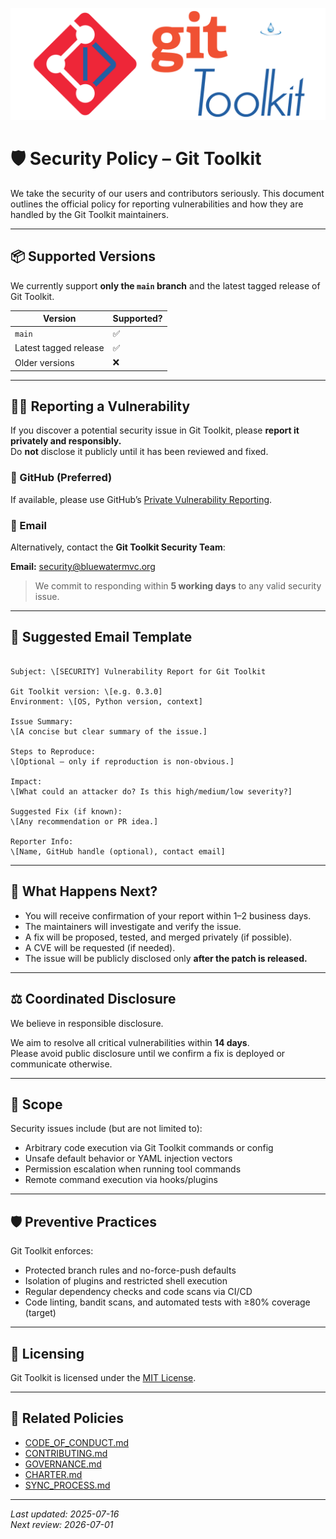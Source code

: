 ![toolkit-logo-banner.png](../docs/assets/toolkit-logo-banner.png)

# 🛡️ Security Policy – Git Toolkit

We take the security of our users and contributors seriously. This document outlines the official policy for reporting vulnerabilities and how they are handled by the Git Toolkit maintainers.

---

## 📦 Supported Versions

We currently support **only the `main` branch** and the latest tagged release of Git Toolkit.

| Version               | Supported? |
|-----------------------|------------|
| `main`                | ✅          |
| Latest tagged release | ✅          |
| Older versions        | ❌          |

---

## 🕵️‍♂️ Reporting a Vulnerability

If you discover a potential security issue in Git Toolkit, please **report it privately and responsibly.**  
Do **not** disclose it publicly until it has been reviewed and fixed.

### 🔐 GitHub (Preferred)

If available, please use GitHub’s [Private Vulnerability Reporting](https://github.com/phpwalter/Git-Toolkit/security/advisories).

### 📧 Email

Alternatively, contact the **Git Toolkit Security Team**:

**Email:** [security@bluewatermvc.org](mailto:security@bluewatermvc.org)

> We commit to responding within **5 working days** to any valid security issue.

---

## 📝 Suggested Email Template

```

Subject: \[SECURITY] Vulnerability Report for Git Toolkit

Git Toolkit version: \[e.g. 0.3.0]
Environment: \[OS, Python version, context]

Issue Summary:
\[A concise but clear summary of the issue.]

Steps to Reproduce:
\[Optional — only if reproduction is non-obvious.]

Impact:
\[What could an attacker do? Is this high/medium/low severity?]

Suggested Fix (if known):
\[Any recommendation or PR idea.]

Reporter Info:
\[Name, GitHub handle (optional), contact email]

```

---

## 🔄 What Happens Next?

- You will receive confirmation of your report within 1–2 business days.
- The maintainers will investigate and verify the issue.
- A fix will be proposed, tested, and merged privately (if possible).
- A CVE will be requested (if needed).
- The issue will be publicly disclosed only **after the patch is released.**

---

## ⚖️ Coordinated Disclosure

We believe in responsible disclosure.

We aim to resolve all critical vulnerabilities within **14 days**.  
Please avoid public disclosure until we confirm a fix is deployed or communicate otherwise.

---

## 🎯 Scope

Security issues include (but are not limited to):
- Arbitrary code execution via Git Toolkit commands or config
- Unsafe default behavior or YAML injection vectors
- Permission escalation when running tool commands
- Remote command execution via hooks/plugins

---

## 🛡️ Preventive Practices

Git Toolkit enforces:
- Protected branch rules and no-force-push defaults
- Isolation of plugins and restricted shell execution
- Regular dependency checks and code scans via CI/CD
- Code linting, bandit scans, and automated tests with ≥80% coverage (target)

---

## 📘 Licensing

Git Toolkit is licensed under the [MIT License](../LICENSE).

---

## 🔗 Related Policies

- [CODE_OF_CONDUCT.md](./CODE_OF_CONDUCT.md)  
- [CONTRIBUTING.md](./CONTRIBUTING.md)  
- [GOVERNANCE.md](./GOVERNANCE.md)  
- [CHARTER.md](../CHARTER.md)  
- [SYNC_PROCESS.md](./SYNC_PROCESS.md)

---

_Last updated: 2025-07-16_  
_Next review: 2026-07-01_
